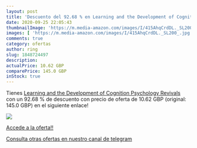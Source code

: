 ```yaml
---
layout: post
title: 'Descuento del 92.68 % en Learning and the Development of Cognitio'
date: 2020-09-25 22:05:43
thumbnailImage: 'https://m.media-amazon.com/images/I/415AhqCrdDL._SL200_.jpg'
images: [ 'https://m.media-amazon.com/images/I/415AhqCrdDL._SL200_.jpg' ]
comments: true
category: ofertas
author: ring
slug: 1848724497
description:
actualPrice: 10.62 GBP
comparePrice: 145.0 GBP
inStock: true
---
```


Tienes [Learning and the Development of Cognition  Psychology Revivals ](https://www.amazon.com/dp/1848724497/?tag=redken08-20) con un 92.68 % de descuento con precio de oferta de 10.62 GBP (original: 145.0 GBP) en el siguiente enlace!

[![](https://m.media-amazon.com/images/I/415AhqCrdDL._SL200_.jpg)](https://www.amazon.com/dp/1848724497/?tag=redken08-20)

[Accede a la oferta!!](https://www.amazon.com/dp/1848724497/?tag=redken08-20)

[Consulta otras ofertas en nuestro canal de telegram](https://t.me/s/ofertas25)
